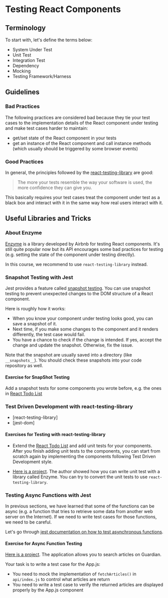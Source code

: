 # Testing React Components

## Terminology

To start with, let's define the terms below:

- System Under Test
- Unit Test
- Integration Test
- Dependency
- Mocking
- Testing Framework/Harness

## Guidelines

### Bad Practices

The following practices are considered bad because they tie your test cases to the implementation details of the React component under testing and make test cases harder to maintain:

- get/set state of the React component in your tests
- get an instance of the React component and call instance methods (which usually should be triggered by some browser events)

### Good Practices

In general, the principles followed by the [react-testing-library](https://github.com/kentcdodds/react-testing-library#guiding-principles) are good:

> The more your tests resemble the way your software is used, the more confidence they can give you.

This basically requires your test cases treat the component under test as a black box and interact with it in the same way how real users interact with it.

## Useful Libraries and Tricks

### About Enzyme

[Enzyme](https://github.com/airbnb/enzyme) is a library developed by Airbnb for testing React components. It's still quite popular now but its API encourages some bad practices for testing (e.g. setting the state of the component under testing directly).

In this course, we recommend to use `react-testing-library` instead.

### Snapshot Testing with Jest

Jest provides a feature called [snapshot testing](https://jestjs.io/docs/en/snapshot-testing). You can use snapshot testing to prevent unexpected changes to the DOM structure of a React component.

Here is roughly how it works:

- When you know your component under testing looks good, you can save a snapshot of it.
- Next time, if you make some changes to the component and it renders differently, the test case would fail.
- You have a chance to check if the change is intended. If yes, accept the change and update the snapshot. Otherwise, fix the issue.

Note that the snapshot are usually saved into a directory (like `__snapshots__`). You should check these snapshots into your code repository as well.

#### Exercise for SnapShot Testing

Add a snapshot tests for some components you wrote before, e.g. the ones in [React Todo List](https://github.com/thoughtworks-jumpstart/react-todo-list)

### Test Driven Development with react-testing-library

- [react-testing-library]
- [jest-dom]

#### Exercises for Testing with react-testing-library

- Extend the [React Todo List](https://github.com/thoughtworks-jumpstart/react-todo-list) and add unit tests for your components. After you finish adding unit tests to the components, you can start from scratch again by implementing the components following Test Driven Development style.

- [Here is a project](https://github.com/pinglinh/tutorial-the-guardian-search-app/tree/functional-app). The author showed how you can write unit test with a library called Enzyme. You can try to convert the unit tests to use `react-testing-library`.

### Testing Async Functions with Jest

In previous sections, we have learned that some of the functions can be async (e.g. a function that tries to retrieve some data from another web server on the Internet). If we need to write test cases for those functions, we need to be careful.

Let's go through [jest documentation on how to test asynchronous functions](https://jestjs.io/docs/en/tutorial-async).

#### Exercise for Async Function Testing

[Here is a project](https://github.com/pinglinh/tutorial-the-guardian-search-app/tree/functional-app). The application allows you to search articles on Guardian.

Your task is to write a test case for the App.js:

- You need to mock the implementation of `fetchArticles()` in `api/index.js` to control what articles are return
- You need to write a test case to verify the returned articles are displayed properly by the App.js component
